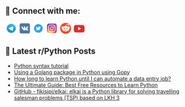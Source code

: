 ## 🔎 Connect with me:
[<img src="https://github.com/bullbesh/bullbesh/blob/main/images/Telegram.png" width="32" height="32" />](https://t.me/bullbesh)
[<img src="https://github.com/bullbesh/bullbesh/blob/main/images/VK.png" width="32" height="32" />](https://vk.com/bullbesh)
[<img src="https://github.com/bullbesh/bullbesh/blob/main/images/Twitter.png" width="32" height="32" />](https://twitter.com/bullbesh1)
[<img src="https://github.com/bullbesh/bullbesh/blob/main/images/Instagram.png" width="32" height="32" />](https://www.instagram.com/bullbesh)
[<img src="https://github.com/bullbesh/bullbesh/blob/main/images/Reddit.png" width="32" height="32" />](https://www.reddit.com/user/bullbesh)
[<img src="https://github.com/bullbesh/bullbesh/blob/main/images/YouTube.png" width="32" height="32" />](https://www.youtube.com/channel/UCtfjRs6uzgq5mfm8S06WTcg)

## 📕 Latest r/Python Posts
<!-- BLOG-POST-LIST:START -->
- [Python syntax tutorial](https://www.reddit.com/r/Python/comments/13o2qna/python_syntax_tutorial/)
- [Using a Golang package in Python using Gopy](https://www.reddit.com/r/Python/comments/13o2ch6/using_a_golang_package_in_python_using_gopy/)
- [How long to learn Python until I can automate a data entry job?](https://www.reddit.com/r/Python/comments/13o22vh/how_long_to_learn_python_until_i_can_automate_a/)
- [The Ultimate Guide: Best Free Resources to Learn Python](https://www.reddit.com/r/Python/comments/13o1je6/the_ultimate_guide_best_free_resources_to_learn/)
- [GitHub - fikisipi/elkai: elkai is a Python library for solving travelling salesman problems &lpar;TSP&rpar; based on LKH 3](https://www.reddit.com/r/Python/comments/13o1c4w/github_fikisipielkai_elkai_is_a_python_library/)
<!-- BLOG-POST-LIST:END -->
